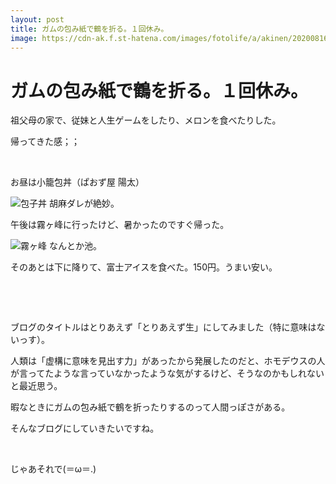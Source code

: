 ```yaml
---
layout: post
title: ガムの包み紙で鶴を折る。１回休み。
image: https://cdn-ak.f.st-hatena.com/images/fotolife/a/akinen/20200816/20200816004546.jpg
---
```


# ガムの包み紙で鶴を折る。１回休み。

祖父母の家で、従妹と人生ゲームをしたり、メロンを食べたりした。

帰ってきた感；；

 

お昼は小籠包丼（ぱおず屋 陽太）

<img src="https://cdn-ak.f.st-hatena.com/images/fotolife/a/akinen/20200816/20200816004546.jpg" alt="包子丼">
胡麻ダレが絶妙。

午後は霧ヶ峰に行ったけど、暑かったのですぐ帰った。

<img src="https://cdn-ak.f.st-hatena.com/images/fotolife/a/akinen/20200816/20200816004709.jpg" alt="霧ヶ峰">
なんとか池。

そのあとは下に降りて、富士アイスを食べた。150円。うまい安い。

 

 

ブログのタイトルはとりあえず「とりあえず生」にしてみました（特に意味はないっす）。

人類は「虚構に意味を見出す力」があったから発展したのだと、ホモデウスの人が言ってたような言っていなかったような気がするけど、そうなのかもしれないと最近思う。

暇なときにガムの包み紙で鶴を折ったりするのって人間っぽさがある。

そんなブログにしていきたいですね。

 

じゃあそれで(＝ω＝.)